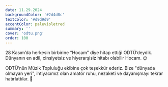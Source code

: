 ```yaml
---
date: 11.29.2024
backgroundColor: '#2d4d8c'
textColor: '#d9d9d9'
accentColor: palevioletred
summary: ''
cover: 'odtu.png'
order: 100
---
```

28 Kasım’da herkesin birbirine “Hocam” diye hitap ettiği ODTÜ’deydik.  
Dünyanın en adil, cinsiyetsiz ve hiyerarşisiz hitabı olabilir Hocam. 🌞

ODTÜ’nün Müzik Topluluğu ekibine çok teşekkür ederiz. Bize "dünyada olmayan yeri", 
ihtiyacımız olan amatör ruhu, nezaketi ve dayanışmayı tekrar hatırlattılar. 🌱

<script async src="https://www.instagram.com/embed.js"></script>
<blockquote class="instagram-media" data-instgrm-permalink="https://www.instagram.com/p/DDCtnOZM-ug" data-instgrm-version="14" style="background:#000; border:0; border-radius:3px; box-shadow:0 0 1px 0 rgba(0,0,0,0.5),0 1px 10px 0 rgba(0,0,0,0.15); margin: 1px; max-width:658px; min-width:326px; padding:0; width:99.375%;width:-webkit-calc(100% - 2px); width:calc(100% - 2px);"></blockquote>